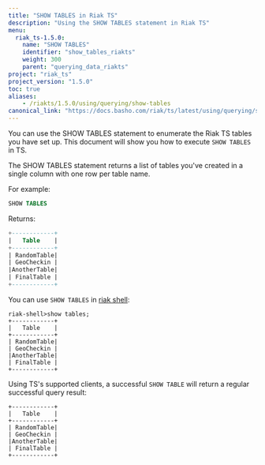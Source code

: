 ```yaml
---
title: "SHOW TABLES in Riak TS"
description: "Using the SHOW TABLES statement in Riak TS"
menu:
  riak_ts-1.5.0:
    name: "SHOW TABLES"
    identifier: "show_tables_riakts"
    weight: 300
    parent: "querying_data_riakts"
project: "riak_ts"
project_version: "1.5.0"
toc: true
aliases:
    - /riakts/1.5.0/using/querying/show-tables
canonical_link: "https://docs.basho.com/riak/ts/latest/using/querying/show-tables"
---
```


[riak shell]: /riak/ts/1.5.0/using/riakshell

You can use the SHOW TABLES statement to enumerate the Riak TS tables you have set up. This document will show you how to execute `SHOW TABLES` in TS.

The SHOW TABLES statement returns a list of tables you've created in a single column with one row per table name.

For example:

```sql
SHOW TABLES
```

Returns:

```sql
+------------+
|   Table    |
+------------+
| RandomTable|
| GeoCheckin |
|AnotherTable|
| FinalTable |
+------------+
```

You can use `SHOW TABLES` in [riak shell]:

```
riak-shell>show tables;
+------------+
|   Table    |
+------------+
| RandomTable|
| GeoCheckin |
|AnotherTable|
| FinalTable |
+------------+
```

Using TS's supported clients, a successful `SHOW TABLE` will return a regular successful query result:

```
+------------+
|   Table    |
+------------+
| RandomTable|
| GeoCheckin |
|AnotherTable|
| FinalTable |
+------------+
```
